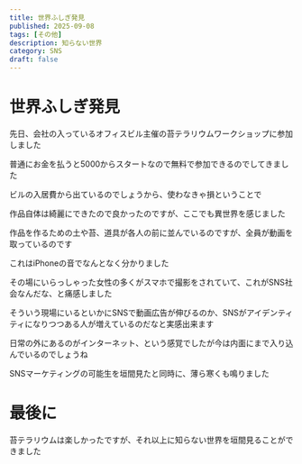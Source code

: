 ```yaml
---
title: 世界ふしぎ発見
published: 2025-09-08
tags: [その他]
description: 知らない世界
category: SNS
draft: false
---
```


# 世界ふしぎ発見

先日、会社の入っているオフィスビル主催の苔テラリウムワークショップに参加しました

普通にお金を払うと5000からスタートなので無料で参加できるのでしてきました

ビルの入居費から出ているのでしょうから、使わなきゃ損ということで

作品自体は綺麗にできたので良かったのですが、ここでも異世界を感じました

作品を作るための土や苔、道具が各人の前に並んでいるのですが、全員が動画を取っているのです

これはiPhoneの音でなんとなく分かりました

その場にいらっしゃった女性の多くがスマホで撮影をされていて、これがSNS社会なんだな、と痛感しました

そういう現場にいるといかにSNSで動画広告が伸びるのか、SNSがアイデンティティになりつつある人が増えているのだなと実感出来ます

日常の外にあるのがインターネット、という感覚でしたが今は内面にまで入り込んでいるのでしょうね

SNSマーケティングの可能生を垣間見たと同時に、薄ら寒くも鳴りました

# 最後に

苔テラリウムは楽しかったですが、それ以上に知らない世界を垣間見ることができました
